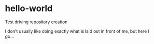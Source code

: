 # hello-world
Test driving repository creation

I don't usually like doing exactly what is laid out in front of me, but here I go...
